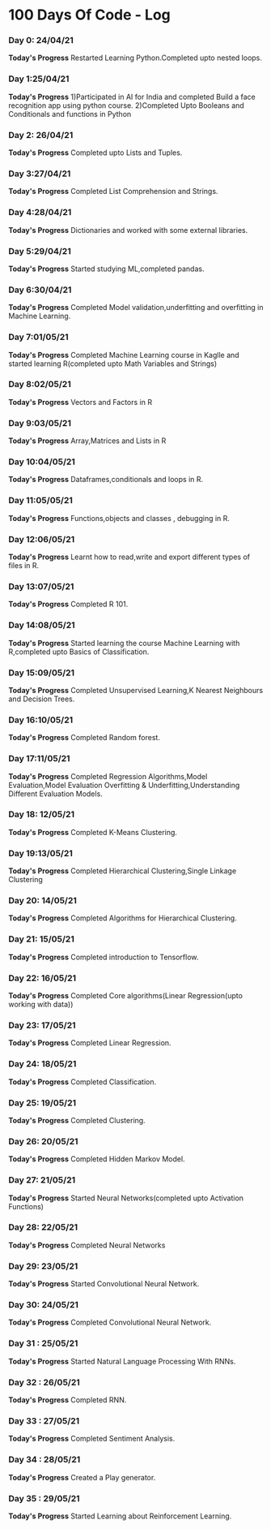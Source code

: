 # 100 Days Of Code - Log

### Day 0: 24/04/21 

**Today's Progress** Restarted Learning Python.Completed upto nested loops.

### Day 1:25/04/21
**Today's Progress** 1)Participated in AI for India and completed Build a face recognition app using python course. 
2)Completed Upto Booleans and Conditionals and functions in Python

### Day 2: 26/04/21 

**Today's Progress** Completed upto Lists and Tuples.

### Day 3:27/04/21
**Today's Progress** Completed List Comprehension and Strings.

### Day 4:28/04/21
**Today's Progress** Dictionaries and worked with some external libraries.

### Day 5:29/04/21
**Today's Progress** Started studying ML,completed pandas.

### Day 6:30/04/21
**Today's Progress** Completed Model validation,underfitting and overfitting in Machine Learning.

### Day 7:01/05/21
**Today's Progress** Completed Machine Learning course in Kaglle and started learning R(completed upto Math Variables and Strings)

### Day 8:02/05/21
**Today's Progress** Vectors and Factors in R

### Day 9:03/05/21
**Today's Progress** Array,Matrices and Lists in R

### Day 10:04/05/21
**Today's Progress** Dataframes,conditionals and loops in R.

### Day 11:05/05/21
**Today's Progress** Functions,objects and classes , debugging in R.

### Day 12:06/05/21
**Today's Progress** Learnt how to read,write and export different types of files in R.

### Day 13:07/05/21
**Today's Progress** Completed R 101.

### Day 14:08/05/21
**Today's Progress** Started learning the course Machine Learning with R,completed upto Basics of Classification.

### Day 15:09/05/21
**Today's Progress** Completed Unsupervised Learning,K Nearest Neighbours and Decision Trees.

### Day 16:10/05/21
**Today's Progress** Completed Random forest.

### Day 17:11/05/21
**Today's Progress** Completed Regression Algorithms,Model Evaluation,Model Evaluation Overfitting & Underfitting,Understanding Different Evaluation Models.

### Day 18: 12/05/21
**Today's Progress** Completed K-Means Clustering.

### Day 19:13/05/21
**Today's Progress** Completed Hierarchical Clustering,Single Linkage Clustering 

### Day 20: 14/05/21
**Today's Progress** Completed Algorithms for Hierarchical Clustering.

### Day 21: 15/05/21
**Today's Progress** Completed introduction to Tensorflow.

### Day 22: 16/05/21
**Today's Progress** Completed Core algorithms(Linear Regression(upto working with data))

### Day 23: 17/05/21
**Today's Progress** Completed Linear Regression.

### Day 24: 18/05/21
**Today's Progress** Completed Classification.

### Day 25: 19/05/21
**Today's Progress** Completed Clustering.

### Day 26: 20/05/21
**Today's Progress** Completed Hidden Markov Model.

### Day 27: 21/05/21
**Today's Progress** Started Neural Networks(completed upto Activation Functions)

### Day 28: 22/05/21
**Today's Progress** Completed Neural Networks

### Day 29: 23/05/21
**Today's Progress** Started Convolutional Neural Network.

### Day 30: 24/05/21
**Today's Progress** Completed Convolutional Neural Network.

### Day 31 : 25/05/21
**Today's Progress** Started Natural Language Processing With RNNs.

### Day 32 : 26/05/21
**Today's Progress** Completed RNN.

### Day 33 : 27/05/21
**Today's Progress** Completed Sentiment Analysis.

### Day 34 : 28/05/21
**Today's Progress** Created a Play generator.

### Day 35 : 29/05/21
**Today's Progress** Started Learning about Reinforcement Learning.



